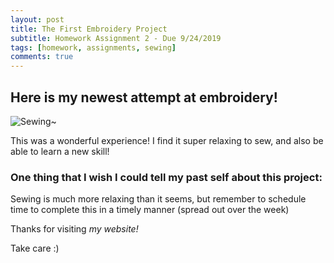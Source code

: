 ```yaml
---
layout: post
title: The First Embroidery Project  
subtitle: Homework Assignment 2 - Due 9/24/2019
tags: [homework, assignments, sewing]
comments: true
---
```

## Here is my newest attempt at embroidery!
![Sewing~](https://IMG-2327.JPG)

This was a wonderful experience! I find it super relaxing to sew, and also be able to learn a new skill! 

### One thing that I wish I could tell my past self about this project:
Sewing is much more relaxing than it seems, but remember to schedule time to complete this in a timely manner (spread out over the week)

Thanks for visiting _my website!_

Take care :)
